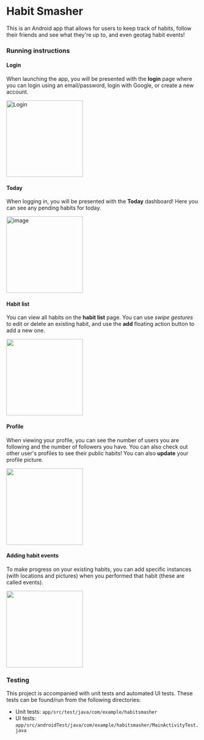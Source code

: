 # Habit Smasher
This is an Android app that allows for users to keep track of habits, follow their friends and see what they're up to, and even geotag habit events!

### Running instructions
#### Login
When launching the app, you will be presented with the **login** page where you can login using an email/password, login with Google, or create a new account.

<img width="200" alt="Login" src="https://user-images.githubusercontent.com/43623225/163736036-6f0843d4-640c-46b4-b054-ff791c2ac275.png">

#### Today
When logging in, you will be presented with the **Today** dashboard! Here you can see any pending habits for today.

<img width="200" alt="image" src="https://user-images.githubusercontent.com/43623225/163736152-7361d40c-403c-4165-a87f-42bd5bc4054b.png">

#### Habit list
You can view all habits on the **habit list** page. You can use _swipe gestures_ to edit or delete an existing habit, and use the **add** floating action button to add a new one.

<img src="https://user-images.githubusercontent.com/43623225/163736438-dac1ddae-b943-4620-829e-3763b407d157.gif" width="200"/>

#### Profile
When viewing your profile, you can see the number of users you are following and the number of followers you have. You can also check out other user's profiles to see their public habits! You can also **update** your profile picture.

<img src="https://user-images.githubusercontent.com/43623225/163736604-4377e2e5-7e5c-4336-a490-816d77c5606f.gif" width="200"/>

#### Adding habit events
To make progress on your existing habits, you can add specific instances (with locations and pictures) when you performed that habit (these are called events).

<img src="https://user-images.githubusercontent.com/43623225/163737168-c8ccaf7c-ef26-4bc1-b324-dd0c6a0f7628.gif" width="200"/>

### Testing
This project is accompanied with unit tests and automated UI tests. These tests can be found/run from the following directories:
* Unit tests: `app/src/test/java/com/example/habitsmasher`
* UI tests: `app/src/androidTest/java/com/example/habitsmasher/MainActivityTest.java`
